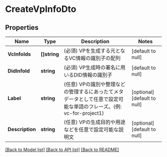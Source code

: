 # CreateVpInfoDto

## Properties
Name | Type | Description | Notes
------------ | ------------- | ------------- | -------------
**VcInfoIds** | **[]string** | (必須) VPを生成する元となるVC情報の識別子の配列 | [default to null]
**DidInfoId** | **string** | (必須) VP生成時の署名に用いるDID情報の識別子 | [default to null]
**Label** | **string** | (任意) VPの識別や整理などの管理するにあったてメタデータとして任意で設定可能な単語のフレーズ。(例: vc-for-project1) | [optional] [default to null]
**Description** | **string** | (任意) VPの生成目的や用途などを任意で設定可能な説明文 | [optional] [default to null]

[[Back to Model list]](../README.md#documentation-for-models) [[Back to API list]](../README.md#documentation-for-api-endpoints) [[Back to README]](../README.md)

